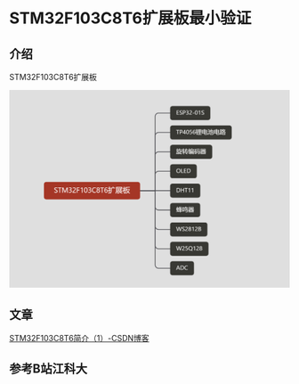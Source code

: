 # STM32F103C8T6扩展板最小验证



## 介绍



STM32F103C8T6扩展板



![image-20231217215333487](README.assets/image-20231217215333487.png)







## 文章

[STM32F103C8T6简介（1）-CSDN博客](https://blog.csdn.net/Yu19865187485/article/details/135954195)





## 参考B站江科大

